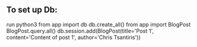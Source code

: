 ## To set up Db: 
run python3
from app import db
db.create_all()
from app import BlogPost
BlogPost.query.all()
db.session.add(BlogPost(title='Post 1', content='Content of post 1', author='Chris Tsantiris'))
